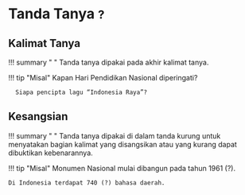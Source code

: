 # Tanda Tanya <small><span class="penanda">?</span></small>

## Kalimat Tanya

!!! summary " "
    Tanda tanya dipakai pada akhir kalimat tanya.

!!! tip "Misal"
      Kapan Hari Pendidikan Nasional diperingati?

      Siapa pencipta lagu “Indonesia Raya”?

## Kesangsian

!!! summary " "
    Tanda tanya dipakai di dalam tanda kurung untuk menyatakan bagian kalimat yang disangsikan atau yang kurang dapat dibuktikan kebenarannya.

!!! tip "Misal"
    Monumen Nasional mulai dibangun pada tahun 1961 (?).

    Di Indonesia terdapat 740 (?) bahasa daerah.


